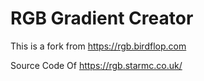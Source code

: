 # RGB Gradient Creator
This is a fork from https://rgb.birdflop.com

Source Code Of https://rgb.starmc.co.uk/
